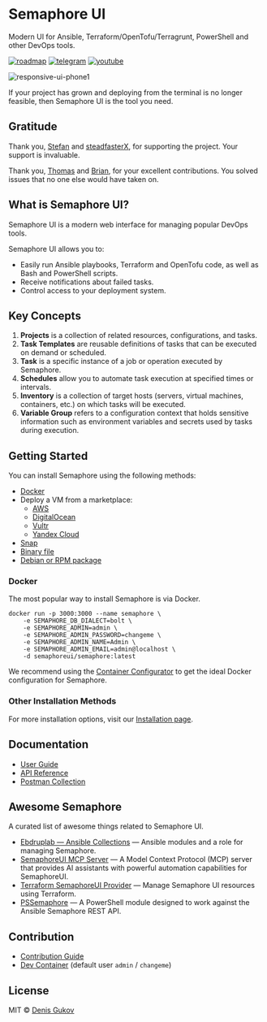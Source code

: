 # Semaphore UI

Modern UI for Ansible, Terraform/OpenTofu/Terragrunt, PowerShell and other DevOps tools.

[![roadmap](https://img.shields.io/badge/roadmap-gray?style=for-the-badge&logo=github)](https://github.com/orgs/semaphoreui/projects/11)
[![telegram](https://img.shields.io/badge/discord_community-510b80?style=for-the-badge&logo=discord)](https://discord.gg/5R6k7hNGcH) 
[![youtube](https://img.shields.io/badge/youtube_channel-red?style=for-the-badge&logo=youtube)](https://www.youtube.com/@semaphoreui) 
<!-- [![docker](https://img.shields.io/badge/container_configurator-white?style=for-the-badge&logo=docker)](https://semaphoreui.com/install/docker/) -->

![responsive-ui-phone1](https://user-images.githubusercontent.com/914224/134777345-8789d9e4-ff0d-439c-b80e-ddc56b74fcee.png)

If your project has grown and deploying from the terminal is no longer feasible, then Semaphore UI is the tool you need.

## Gratitude

Thank you, [Stefan](https://github.com/stefanux) and [steadfasterX](https://github.com/steadfasterX), for supporting the project. Your support is invaluable.

Thank you, [Thomas](https://github.com/tboerger) and [Brian](https://github.com/Omicron7), for your excellent contributions. You solved issues that no one else would have taken on.

<!--
## Live Demo

Try the latest version of Semaphore at [https://portal.semaphoreui.com](https://portal.semaphoreui.com).
-->

## What is Semaphore UI?

Semaphore UI is a modern web interface for managing popular DevOps tools.

Semaphore UI allows you to:
* Easily run Ansible playbooks, Terraform and OpenTofu code, as well as Bash and PowerShell scripts.
* Receive notifications about failed tasks.
* Control access to your deployment system.

## Key Concepts

1. **Projects** is a collection of related resources, configurations, and tasks.
2. **Task Templates** are reusable definitions of tasks that can be executed on demand or scheduled.
3. **Task** is a specific instance of a job or operation executed by Semaphore.
4. **Schedules** allow you to automate task execution at specified times or intervals.
5. **Inventory** is a collection of target hosts (servers, virtual machines, containers, etc.) on which tasks will be executed.
6. **Variable Group** refers to a configuration context that holds sensitive information such as environment variables and secrets used by tasks during execution.

## Getting Started

You can install Semaphore using the following methods:
* [Docker](https://semaphoreui.com/install/docker)
* Deploy a VM from a marketplace:
  * [AWS](https://aws.amazon.com/marketplace/pp/prodview-xavlsdkqybxtq)
  * [DigitalOcean](https://marketplace.digitalocean.com/apps/semaphore?refcode=b55d7c0077b8&action=deploy)
  * [Vultr](https://www.vultr.com/marketplace/apps/semaphore)
  * [Yandex Cloud](https://yandex.cloud/ru/marketplace/products/fastlix/semaphore)
* [Snap](http://snapcraft.io/semaphore)
* [Binary file](https://semaphoreui.com/install/binary)
* [Debian or RPM package](https://semaphoreui.com/install/binary)

### Docker

The most popular way to install Semaphore is via Docker.

```
docker run -p 3000:3000 --name semaphore \
	-e SEMAPHORE_DB_DIALECT=bolt \
	-e SEMAPHORE_ADMIN=admin \
	-e SEMAPHORE_ADMIN_PASSWORD=changeme \
	-e SEMAPHORE_ADMIN_NAME=Admin \
	-e SEMAPHORE_ADMIN_EMAIL=admin@localhost \
	-d semaphoreui/semaphore:latest
```

We recommend using the [Container Configurator](https://semaphoreui.com/install/docker/) to get the ideal Docker configuration for Semaphore.

<!--
### SaaS

We offer a SaaS solution for using Semaphore UI without installation. Check it out at [Semaphore Cloud](https://portal.semaphoreui.com).
-->

### Other Installation Methods

For more installation options, visit our [Installation page](https://semaphoreui.com/install).

## Documentation

* [User Guide](https://docs.semaphoreui.com)
* [API Reference](https://semaphoreui.com/api-docs)
* [Postman Collection](https://www.postman.com/semaphoreui)

## Awesome Semaphore

A curated list of awesome things related to Semaphore UI.

* [Ebdruplab — Ansible Collections](https://github.com/Ebdruplab/ansible-collection_ebdruplab) &mdash; Ansible modules and a role for managing Semaphore.
* [SemaphoreUI MCP Server](https://github.com/cloin/semaphore-mcp) &mdash; A Model Context Protocol (MCP) server that provides AI assistants with powerful automation capabilities for SemaphoreUI.
* [Terraform SemaphoreUI Provider](https://github.com/CruGlobal/terraform-provider-semaphoreui) &mdash; Manage Semaphore UI resources using Terraform.
* [PSSemaphore](https://github.com/robinmalik/PSSemaphore) &mdash; A PowerShell module designed to work against the Ansible Semaphore REST API.

[//]: # (* [Ansible UI Semaphore]&#40;https://github.com/morbidick/ansible-role-semaphore&#41; &mdash; Ansible role to install and configure the Ansible UI Semaphore.)

## Contribution

* [Contribution Guide](https://github.com/semaphoreui/semaphore/blob/develop/CONTRIBUTING.md)
* [Dev Container](https://codespaces.new/semaphoreui/semaphore) (default user `admin` / `changeme`)

## License

MIT © [Denis Gukov](https://github.com/fiftin)
